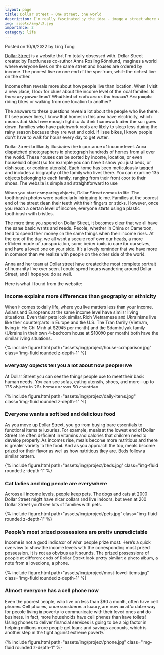```yaml
---
layout: page
title: Dollar street - One street, one world
description: I'm really fascinated by the idea - image a street where everyone lives on it. The poorest live on one end, and the richest live on the other end
img: assets/img/13.jpg
importance: 2
category: life
---
```


Posted on 10/9/2022 by Ling Tong

[Dollar Street](https://www.gapminder.org/dollar-street/) is a website that I'm totally obsessed with. Dollar Street, created by Factfulness co-author Anna Rosling Rönnlund, imagines a world where everyone lives on the same street and houses are ordered by income. The poorest live on one end of the spectrum, while the richest live on the other.


Income often reveals more about how people live than location. When I visit a new place, I look for clues about the income level of the local families. Is there any power lines? What kind of roofs are on the houses? Are people riding bikes or walking from one location to another?

The answers to these questions reveal a lot about the people who live there. If I see power lines, I know that homes in this area have electricity, which means that kids have enough light to do their homework after the sun goes down. Families who have patchwork roofs are likely to sleep less during the rainy season because they are wet and cold. If I see bikes, I know people don't have to walk for hours every day to get water.

Dollar Street brilliantly illustrates the importance of income level. Anna dispatched photographers to photograph hundreds of homes from all over the world. These houses can be sorted by income, location, or even household object (so for example you can have it show you just beds, or dish soap, or cooking utensils). Each home has been meticulously tagged and includes a biography of the family who lives there. You can examine 135 objects belonging to each family, ranging from their front door to their shoes. The website is simple and straightforward to use

When you start comparing objects, Dollar Street comes to life. The toothbrush photos were particularly intriguing to me. Families at the poorest end of the street clean their teeth with their fingers or sticks. However, once you reach a certain level of income, everyone starts using a plastic toothbrush with bristles.

The more time you spend on Dollar Street, it becomes clear that we all have the same basic wants and needs. People, whether in China or Cameroon, tend to spend their money on the same things when their income rises. At the end of the day, we all want a secure roof over our heads, a more efficient mode of transportation, some better tools to care for ourselves, and have a loved one on your side. It's a lovely reminder that we have more in common than we realize with people on the other side of the world.

Anna and her team at Dollar street have created the most complete portrait of humanity I've ever seen. I could spend hours wandering around Dollar Street, and I hope you do as well.

Here is what I found from the website:

### Income explains more differences than geography or ethnicity

When it comes to daily life, where you live matters less than your income. Asians and Europeans at the same income level have similar living situations. Even their pets look similar. Rich Vietnamese and Ukrainians live like their counterparts in Europe and the U.S. The Tran family (Vietnam, living in Ho Chi Minh at $2945 per month) and the Sdambulyak family (Ukraine in their own 4-bedroom house at $10090 per month) both have the similar living situations. 

{% include figure.html path="assets/img/project/house-comparison.jpg"  class="img-fluid rounded z-depth-1" %}

### Everyday objects tell you a lot about how people live

At Dollar Street you can see the things people use to meet their basic human needs. You can see sofas, eating utensils, shoes, and more—up to 135 objects in 264 homes across 50 countries.

{% include figure.html path="assets/img/project/daily-items.jpg"  class="img-fluid rounded z-depth-1" %}

### Everyone wants a soft bed and delicious food

As you move up Dollar Street, you go from buying bare essentials to functional items to luxuries. For example, meals at the lowest end of Dollar Street are often deficient in vitamins and calories that children need to develop properly. As incomes rise, meals become more nutritious and there is greater variety to the food. And as you approach the top, meals become prized for their flavor as well as how nutritious they are. Beds follow a similar pattern.

{% include figure.html path="assets/img/project/beds.jpg"  class="img-fluid rounded z-depth-1" %}

### Cat ladies and dog people are everywhere

Across all income levels, people keep pets. The dogs and cats at 2000 Dollar Street might have nicer collars and live indoors, but even at 200 Dollar Street you'll see lots of families with pets.

{% include figure.html path="assets/img/project/pets.jpg"  class="img-fluid rounded z-depth-1" %}


### People’s most prized possessions are pretty unpredictable

Income is not a good indicator of what people prize most. Here’s a quick overview to show the income levels with the corresponding most prized possession. It is not as obvious as it sounds. The prized possessions of people at different ends of Dollar Street look pretty similar: a photo album, a note from a loved one, a phone.

{% include figure.html path="assets/img/project/most-loved-items.jpg"  class="img-fluid rounded z-depth-1" %}

### Almost everyone has a cell phone now

Even the poorest people, who live on less than $90 a month, often have cell phones. Cell phones, once considered a luxury, are now an affordable way for people living in poverty to communicate with their loved ones and do business. In fact, more households have cell phones than have toilets! Using phones to deliver financial services is going to be a big factor in helping millions more people get loans and savings accounts, which is another step in the fight against extreme poverty.

{% include figure.html path="assets/img/project/phone.jpg"  class="img-fluid rounded z-depth-1" %}
